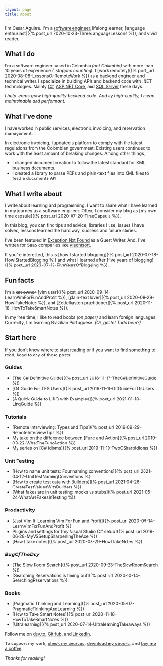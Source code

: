 ```yaml
---
layout: page
title: About
---
```


I'm Cesar Aguirre. I'm a [software engineer](https://github.com/canro91), lifelong learner, [language enthusiast]({% post_url 2020-10-23-ThreeLanguageLessons %}), and vivid reader.

## What I do

I’m a software engineer based in Colombia _(not Columbia)_ with more than 10 years of experience _(I stopped counting)_. I [work remotely]({% post_url 2020-08-08-LessonsOnRemoteWork %}) as a backend engineer and technical writer. I specialize in building APIs and backend code with .NET technologies. Mainly [C#](/tags/csharp), [ASP.NET Core](/tags/asp.net), and [SQL Server](/tags/sql) these days.

<div class="message lead"><em>I help teams grow high-quality backend code. And by high-quality, I mean maintainable and performant.</em></div>

## What I've done

I have worked in public services, electronic invoicing, and reservation management.

In electronic invoicing, I updated a platform to comply with the latest regulations from the Colombian government. Existing users continued to work with the least amount of breaking changes. Among other things,

* I changed document creation to follow the latest standard for XML business documents.
* I created a library to parse PDFs and plain-text files into XML files to feed a documents API.

## What I write about

I write about learning and programming. I want to share what I have learned in my journey as a software engineer. Often, I consider my blog as [my own time capsule]({% post_url 2020-07-20-TimeCapsule %}).

In this blog, you can find tips and advice, libraries I use, issues I have solved, lessons learned the hard way, success and failure stories.

I've been featured in <a href="https://exceptionnotfound.net/author/cesar-aguirre/" target="_blank" rel="noopener noreferrer">Exception Not Found</a> as a Guest Writer. And, I've written for SaaS companies like <a href="https://www.alachisoft.com/blogs/author/cesar-aguirre/" target="_blank" rel="noopener noreferrer">Alachisoft</a>.

If you're interested, this is [how I started blogging]({% post_url 2020-07-18-HowIStartedBlogging %}) and what I learned after [five years of blogging]({% post_url 2023-07-18-FiveYearsOfBlogging %}).

## Fun facts

I’m a ~~cat owner,~~ [vim user]({% post_url 2020-09-14-LearnVimForFunAndProfit %}), [plain-text lover]({% post_url 2020-08-29-HowITakeNotes %}), and [Zettelkasten practitioner]({% post_url 2020-11-18-HowToTakeSmartNotes %}).

In my free time, I like to read books _(on paper)_ and learn foreign languages. Currenlty, I'm learning Brazilian Portuguese. _(Oi, gente! Tudo bem?)_

## Start here

If you don’t know where to start reading or if you want to find something to read, head to any of these posts:

### Guides

* [The C# Definitive Guide]({% post_url 2018-11-17-TheC#DefinitiveGuide %})
* [Git Guide For TFS Users]({% post_url 2019-11-11-GitGuideForTfsUsers %})
* [A Quick Guide to LINQ with Examples]({% post_url 2021-01-18-LinqGuide %})

### Tutorials

* [Remote interviewing: Types and Tips]({% post_url 2019-09-29-RemoteInterviewTips %})
* My take on the difference between [Func and Action]({% post_url 2019-03-22-WhatTheFuncAction %})
* My series on [C# idioms]({% post_url 2019-11-19-TwoCSharpIdioms %})

### Unit Testing

* [How to name unit tests: Four naming conventions]({% post_url 2021-04-12-UnitTestNamingConventions %})
* [How to create test data with Builders]({% post_url 2021-04-26-CreateTestValuesWithBuilders %})
* [What fakes are in unit testing: mocks vs stubs]({% post_url 2021-05-24-WhatAreFakesInTesting %})

### Productivity

* [Just Vim It! Learning Vim For Fun and Profit]({% post_url 2020-09-14-LearnVimForFunAndProfit %})
* Plugins and settings for [my Visual Studio C# setup]({% post_url 2019-06-28-MyVSSetupSharpeningTheAxe %})
* [How I take notes]({% post_url 2020-08-29-HowITakeNotes %})

### _BugOfTheDay_

* [The Slow Room Search]({% post_url 2020-09-23-TheSlowRoomSearch %})
* [Searching Reservations is timing out]({% post_url 2020-10-14-SearchingReservations %})

### Books

* [Pragmatic Thinking and Learning]({% post_url 2020-05-07-PragmaticThinkingAndLearning %})
* [How to Take Smart Notes]({% post_url 2020-11-18-HowToTakeSmartNotes %})
* [Ultralearning]({% post_url 2020-07-14-UltralearningTakeaways %})

Follow me on <a href="{{ site.devto }}" target="_blank" rel="noopener noreferrer">dev.to</a>, <a href="{{ site.github }}" target="_blank" rel="noopener noreferrer">GitHub</a>, and <a href="{{ site.linkedin }}" target="_blank" rel="noopener noreferrer">LinkedIn</a>.

To support my work, <a href="https://www.educative.io/profile/view/5684280228839424" target="_blank" rel="noopener noreferrer" data-goatcounter-click="Courses-About">check my courses</a>, <a href="https://imcsarag.gumroad.com/" target="_blank" rel="noopener noreferrer" data-goatcounter-click="Gumroad-About">download my ebooks</a>, and <a href="https://imcsarag.gumroad.com/l/buymeacoffee" target="_blank" rel="noopener noreferrer" data-goatcounter-click="Coffee-About">buy me a coffee</a>.

_Thanks for reading!_